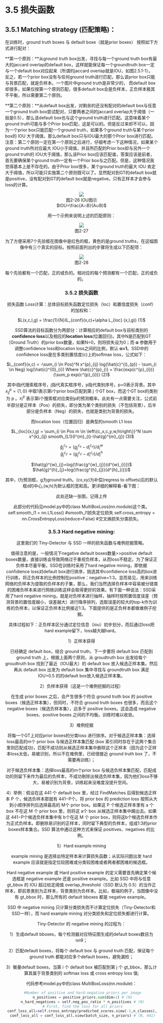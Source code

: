 # 3.5 损失函数

## 3.5.1 Matching strategy (匹配策略)：

在训练时，ground truth boxes 与 default boxe（就是prior boxes） 按照如下方式进行配对：

**第一个原则：**从ground truth box出发，寻找与每一个ground truth box有最大的jaccard overlap的default box，这样就能保证每一个groundtruth box一定与一个default box对应起来（所谓的jaccard overlap就是IOU，如图2.5.1-1）。 反之，若一个prior box没有与任何ground truth进行匹配，那么该prior box只能与背景匹配，就是负样本。一个图片中ground truth是非常少的， 而default box却很多，如果仅按第一个原则匹配，很多default box会是负样本，正负样本极其不平衡，所以需要第二个原则。

**第二个原则：**从default box出发，对剩余的还没有配对的default box与任意一个ground truth box尝试配对，只要两者之间的jaccard overlap大于阈值（一般是0.5），那么该default box也与这个ground truth进行匹配。这意味着某个ground truth可能与多个Prior box匹配，这是可以的。但是反过来却不可以，因为一个prior box只能匹配一个ground truth，如果多个ground truth与某个prior box的 IOU 大于阈值，那么default box只与IOU最大的那个Prior box进行匹配。注意：第二个原则一定在第一个原则之后进行，仔细考虑一下这种情况，如果某个ground truth所对应最大 IOU小于阈值，并且所匹配的Prior box却与另外一个ground truth的 IOU大于阈值，那么该Prior box应该匹配谁，答案应该是前者，首先要确保某个ground truth一定有一个Prior box与之匹配。但是，这种情况我觉得基本上是不存在的。由于Prior box很多，某个ground truth的最大 IOU 肯定大于阈值，所以可能只实施第二个原则既可以了。显然配对到GT的default box就是positive，没有配对到GT的default box就是negative。只有正样本才会参与loss的计算。

<div align=center>
<img src="https://raw.githubusercontent.com/datawhalechina/dive-into-cv-pytorch/master/markdown_imgs/chapter03/2-26.png">
</div>
<center>图2-26 IOU图示</center>
<center>$IOU=\frac{A∩B}{A∪B}$<center>


用一个示例来说明上述的匹配原则：

<div align=center>
<img src="https://raw.githubusercontent.com/datawhalechina/dive-into-cv-pytorch/master/markdown_imgs/chapter03/2-27.png">
</div>
<center>图2-27</center>

为了方便采用7个先验框在图像中是红色的框，黄色的是ground truths，在这幅图像中有三个真实的目标。按照前面列出的步骤将生成以下匹配项：

<div align=center>
<img src="https://raw.githubusercontent.com/datawhalechina/dive-into-cv-pytorch/master/markdown_imgs/chapter03/2-28.png">
</div>
<center>图2-28</center>

每个先验都有一个匹配，正的或负的。相对应的每个预测都有一个匹配，正的或负的。

### 3.5.2 损失函数

 损失函数 Loss计算：总体目标损失函数定位损失（loc）和置信度损失（conf）的加权和：

$L(x,c,l,g) = \frac{1}{N}(L_{conf}(x,c)+\alpha L_{loc} (x,l,g)) (1)$

SSD算法的目标函数分为两部分：计算相应的default box与目标类别的**confidence loss**以及相应的**location loss**(位置回归)。其中N是匹配到GT（Ground Truth）的prior box数量，如果N=0，则将损失设为0；而 **α** 参数用于调整confidence loss和location loss之间的比例，默认 **α=1**。SSD中的confidence loss是在多类别置信度(c)上的softmax loss，公式如下：

$L_{conf}(x,c) = -\sum_{i \in Pos}^N x^{p}_{ij} log(\hat{c}^{i}_{p}) - \sum_{i \in Neg} log(\hat{c}^{0}_{i})  Where \hat{c}^{p}_{i} = \frac{exp(c^{p}_{i})}{\sum_p exp(c^{p}_{i})} (2)$

其中i指代搜索框序号，j指代真实框序号，p指代类别序号，p=0表示背景。其中$x^{p}_{ij}=\left\{1,0\right\}$ 中取1表示第i个prior box匹配到第 j 个GT box，而这个GT box的类别为 p 。$x^{p}_{i}$ 表示第i个搜索框对应类别p的预测概率。此处有一点需要关注，公式前半部分是正样本（Pos）的损失，即分类为某个类别的损失（不包括背景），后半部分是负样本（Neg）的损失，也就是类别为背景的损失。

而location loss（位置回归）是典型的smooth L1 loss

$L_{loc}(x,l,g) = \sum_{i \in Pos  m \in \left\{c_x,c_y,w,h\right\}}^N \sum x^{k}_{ij} smooth_{L1}(l^{m}_{i}-\hat{g}^{m}_{j}) (3)$

$\hat{g}^{c_x}_{j}=(g^{c_x}_{j}-d^{c_x}_{i})/d^{w}_{i}$                   
$\hat{g}^{c_y}_{j}=(g^{c_y}_{j}-d^{c_y}_{i})/d^{h}_{i}$ 

$\hat{g}^{w}_{j}=log(\frac{g^{w}_{j}}{d^{w}_{i}})$                        
$\hat{g}^{h}_{j}=log(\frac{g^{h}_{j}}{d^{h}_{i}})$

其中，l为预测框，g为ground truth。(cx,xy)为补偿(regress to offsets)后的默认框d的中心,(w,h)为默认框的宽和高。更详细的解释看-看下图：

此处还缺一张图，记得上传

此部分的代码见model.py中的class MultiBoxLoss(nn.module)这个类。self.smooth_l1 = nn.L1Loss()   #smooth_l1损失定位损失
self.cross_entropy = nn.CrossEntropyLoss(reduce=False)   #交叉熵损失分类损失。

### 3.5.3 Hard negative mining:

这里我们的 Tiny-Detector 与 SSD 一样的损失函数与难例挖掘策略。

值得注意的是，一般情况下negative default boxes数量>>positive default boxes数量，直接训练会导致网络过于重视负样本，从而loss不稳定。为了保证正负样本尽量平衡，SSD在训练时采用了hard negative mining，即依据confidience loss对default box进行排序，挑选其中confidience loss高的box进行训练，将正负样本的比例控制在positive：negative=1:3。显而易见，用来训练网络的负样本为提取的负样本的子集，那么，我们当然选择负样本中容易被分错类的困难负样本来进行网络训练这样会取得更好的效果。有下面一种说法：SSD采用了hard negative mining，就是对负样本进行抽样，抽样时按照置信度误差（预测背景的置信度越小，误差越大）进行降序排列，选取误差的较大的top-k作为训练的负样本，以保证正负样本比例接近1:3。下面提供的是正负样本都做难例子挖掘。

具体过程如下：正负样本区分通过定位信息（iou）初步划分，而后通过loss把hard example留下，loss越大越hard。

1）正样本获得

   已经确定 default box，结合 ground truth，下一步要将 default box 匹配到 ground truth 上，根据上面两个原则，从 groudtruth box 出发给每个 groudtruth box 找到了最近（IOU最大）的 default box 放入候选正样本集。然后再从 default box 出发为 default box 集中寻找与 groundtruth box 满足 IOU>0.5 的的default box放入候选正样本集。

2）负样本获得（这是一个难例挖掘的过程）

  在生成 prior boxes 之后，会产生很多个符合 ground truth box 的 positive boxes（候选正样本集），但同时，不符合 ground truth boxes 也很多，而且这个 negative boxes（候选负样本集），远多于 positive boxes。这会造成 negative boxes、positive boxes 之间的不均衡。训练时难以收敛。

3）难例挖掘

  将每一个GT上对应prior boxes的分类loss 进行排序。对于候选正样本集：选择loss最高的m个 prior box 与候选正样本集匹配 (box 索引同时存在于这两个集合里则匹配成功)，匹配不成功则从候选正样本集中删除这个正样本（因为这个正样本loss太低，易被识别，所以不在难例里，已经很接近 ground truth box 了，不需要再训练）；

对于候选负样本集：选择loss最高的m个prior box 与候选负样本集匹配，匹配成功的则留下来作为最后的负样本，不成功剔除出候选负样本集，因为他们loss不够大，易被识别为背景，训练起来没难度没提升空间。

4）举例：假设在这 441 个 default box 里，经过 FindMatches 后得到候选正样本 P 个，候选负样本那就有 441−P个。将 prior box 的 prediction loss 按照从大到小顺序排列后选择最高的 M个 prior box。如果这 P 个候选正样本里有 a 个 box 不在这 M 个 prior box 里，则将这 a个 box 从候选正样本集中踢出去。如果这 441−P个候选负样本集中有 b个在这 M 个 prior box，则将这b个候选负样本作为正式负样本。即删除易识别的正样本，同时留下典型的负样本，组成1:3的prior boxes样本集合。SSD 算法中通过这种方式来保证 positives、negatives 的比例。

5）Hard example mining

  example mining 是选择出特定样本来计算损失函数；从实际问题出发 hard example 应该就是指定位较困难或分类较困难或者两者都困难的候选框。

Hard negative example 或 Hard positive example 的定义需要首先确定某个候选框是 negative example 还是 positive example。比如 SSD 中将与任意 gt_bbox 的 IOU 超过给定阈值 overlap_threshold（SSD 默认为 0.5）的当作正样本，即前景类别为正样本，背景类别为负样本。比如，极端的例子，当图像中没有 gt_bbox 时，那么所有的 default bboxes 都是 negative example。

  SSD 中 negative mining 只计算分类损失而不计算定位损失（Tiny-Detector和SSD一样），而 hard example mining 对分类损失和定位损失都进行计算。

Tiny-Detector 的 negative mining 的过程为：

1）生成default bboxes，每个检测器对应特征图生成的default boxes数目为n*n*9；

2）匹配default boxes，将每个 default box 与 ground truth 匹配，保证每个ground truth 都能对应多个default boxes，避免漏检；

3）衡量default boxes，当第 i 个 default box 被匹配到第 j 个 gt_bbox，那么计算其属于背景类别的 softmax loss 或 cross entropy loss 值;

代码参考model.py中的class MultiBoxLoss(nn.module)：

```                                                                                                                                                python
 #Number of positive and hard-negative priors per image
 n_positives = positive_priors.sum(dim=1) # (N)
 n_hard_negatives = self.neg_pos_ratio * n_positives # (N)
 # First, find the loss for all priors
 conf_loss_all=self.cross_entropy(predicted_scores.view(-1,n_classes), true_classes.view(-1)) # (N * 441)
 conf_loss_all = conf_loss_all.view(batch_size, n_priors) # (N, 441)
```



